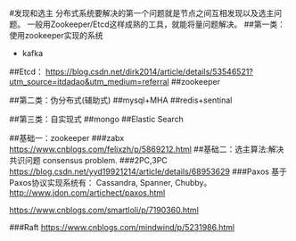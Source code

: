 #发现和选主
分布式系统要解决的第一个问题就是节点之间互相发现以及选主问题。
一般用Zookeeper/Etcd这样成熟的工具，就能将量问题解决。
##第一类：使用zookeeper实现的系统
* kafka

##Etcd：
https://blog.csdn.net/dirk2014/article/details/53546521?utm_source=itdadao&utm_medium=referral
##zookeeper

##第二类：伪分布式(辅助式)
##mysql+MHA
##redis+sentinal

##第三类：自实现式
##mongo
##Elastic Search


##基础一：zookeeper
###zabx
https://www.cnblogs.com/felixzh/p/5869212.html
##基础二：选主算法:解决共识问题 consensus problem.
###2PC,3PC
https://blog.csdn.net/yyd19921214/article/details/68953629
###Paxos
基于Paxos协议实现系统有： Cassandra, Spanner, Chubby。
http://www.jdon.com/artichect/paxos.html

https://www.cnblogs.com/smartloli/p/7190360.html

###Raft
https://www.cnblogs.com/mindwind/p/5231986.html



